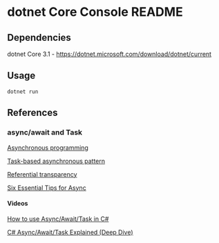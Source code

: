 # dotnet Core Console README

## Dependencies

dotnet Core 3.1 - https://dotnet.microsoft.com/download/dotnet/current

## Usage

```
dotnet run
```

## References

### async/await and Task

[Asynchronous programming](https://docs.microsoft.com/en-us/dotnet/csharp/async#:~:text=The%20async%20keyword%20turns%20a,used%20inside%20an%20async%20method)

[Task-based asynchronous pattern](https://docs.microsoft.com/en-us/dotnet/standard/asynchronous-programming-patterns/task-based-asynchronous-pattern-tap)

[Referential transparency](https://en.wikipedia.org/wiki/Referential_transparency)

[Six Essential Tips for Async](https://channel9.msdn.com/Series/Three-Essential-Tips-for-Async)

#### Videos

[How to use Async/Await/Task in C#](https://www.youtube.com/watch?v=3GhKdDCvtKE&ab_channel=RawCoding)

[C# Async/Await/Task Explained (Deep Dive)](https://www.youtube.com/watch?v=il9gl8MH17s&t=1s&ab_channel=RawCoding)
